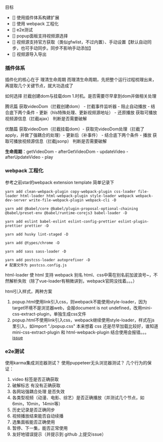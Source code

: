 目标
- [] 使用插件体系构建扩展
- [] 使用 webpack 工程化
- [] e2e测试
- [] popup面板支持视频源选择
- [] 视频源支持官方获取（类似gfwlist，不过内置）、手动设置【默认自动同步，也可手动同步。同步不影响手动添加】
- [] 视频源导入导出

### 插件体系
插件化的核心在于 理清生命周期
而理清生命周期，先把整个运行过程梳理出来，再提取几个关键节点，就大功造成了

如何选择 拦截创建dom与挂载dom
1.时机。是否需要尽早拿到dom并做相关处理

腾讯篇
获取videoDom（拦截创建dom） - 拦截事件监听器 - 阻止自动播放 - 结合底下两个条件 - 更新（hls特殊处理、更新视频源地址） - 还原播放
获取可播放视频源信息（拦截ajax）
判断是否需要破解

优酷篇
获取videoDom（拦截挂载dom）- 获取完videoDom处理（拦截了apply，并做了强耦合的处理）- 更新后（补事件） - 结合底下两个条件 - 播放
获取可播放视频源信息（拦截jsonp）
判断是否需要破解

**生命周期**：getVideoDom - afterGetVideoDom - updateVideo - afterUpdateVideo - play

### webpack 工程化
参考之前star的webpack extension template
简单记录下
```shell
yarn add clean-webpack-plugin copy-webpack-plugin css-loader file-loader html-loader html-webpack-plugin style-loader webpack webpack-dev-server write-file-webpack-plugin webpack-cli -D
```
```shell
yarn add @babel/core @babel/plugin-proposal-optional-chaining @babel/preset-env @babel/runtime-corejs3 babel-loader -D
```
```shell
yarn add eslint babel-eslint eslint-config-prettier eslint-plugin-prettier prettier -D
```
```shell
yarn add husky lint-staged -D
```
```shell
yarn add @types/chrome -D
```
```shell
yarn add sass sass-loader -D
```
```shell
yarn add postcss-loader autoprefixer -D
# 配置文件为 postcss.config.js
```
html-loader 使 html 支持 webpack 别名
html、css中需在别名前加波浪号~，不然解析失败（除了vue-loader有稍微讲到，webpack官网没找着。。。）

html引入样式，两种方案
1. popup.html使用link引入css，则webpack不能使用style-loader，因为target环境不是浏览器web，会报document is not undefined，改用mini-css-extract-plugin，单独生成css文件
2. popup.html不使用link引入css，webpack继续使用style-loader，样式在js里引入，如import "./popup.css"
本来想着 css 还是尽早加载比较好，谁知道 mini-css-extract-plugin 和 html-webpack-plugin 结合使用会报错。。。[issue](https://github.com/webpack-contrib/mini-css-extract-plugin/issues/489)
### e2e测试
使用karma集成浏览器测试？
使用puppeteer无头浏览器测试？
几个行为的保证：
1. video 标签是否正确获取
2. 破解标志 有没有正确获取
3. 各网站强耦合处理 是否失效
4. 各类型视频（动漫、电影、综艺）是否正确播放（并测试几个节点，如6min，10min，14min等）
5. 历史记录是否正确同步
6. 视频播放结束能否自动续播
7. 选集面板能否正确使用
8. 暂停、下一集，能否正常使用
9. 友好地错误提示（并提示到 github 上提交issue）

